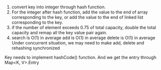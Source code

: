 1. convert key into integer through hash function.
2. For the integer after hash function, add the value to the end of array corresponding to the key, or add the value to the end of linked list corresponding to the key.
3. if the number of element exceeds 0.75 of total capacity, double the total capacity and remap all the key value pair again.
4. search is O(1) in average
   add is O(1) in average
   delete is O(1) in average
Under concurrent situation, we may need to make add, delete and rehashing synchronized

Key needs to implement hashCode() function. And we get the entry through Map<K, V>.Entry

